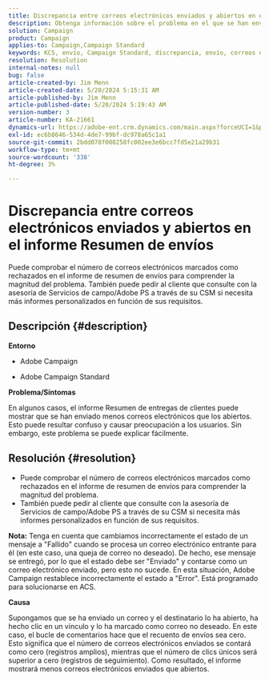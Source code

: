 ```yaml
---
title: Discrepancia entre correos electrónicos enviados y abiertos en el informe Resumen de envíos
description: Obtenga información sobre el problema en el que se han enviado menos correos electrónicos que los abiertos en el informe de resumen de envíos de clientes.
solution: Campaign
product: Campaign
applies-to: Campaign,Campaign Standard
keywords: KCS, envío, Campaign Standard, discrepancia, envío, correos electrónicos abiertos, informe de resumen de envío, preguntas frecuentes
resolution: Resolution
internal-notes: null
bug: false
article-created-by: Jim Menn
article-created-date: 5/20/2024 5:15:31 AM
article-published-by: Jim Menn
article-published-date: 5/20/2024 5:19:43 AM
version-number: 3
article-number: KA-21661
dynamics-url: https://adobe-ent.crm.dynamics.com/main.aspx?forceUCI=1&pagetype=entityrecord&etn=knowledgearticle&id=a68f5df4-6716-ef11-9f8a-6045bd006268
exl-id: ec6b8646-534d-4de7-99bf-dc978a65c1a1
source-git-commit: 2bdd078f008258fc002ee3e6bcc7fd5e21a29b31
workflow-type: tm+mt
source-wordcount: '338'
ht-degree: 3%

---
```


# Discrepancia entre correos electrónicos enviados y abiertos en el informe Resumen de envíos


Puede comprobar el número de correos electrónicos marcados como rechazados en el informe de resumen de envíos para comprender la magnitud del problema. También puede pedir al cliente que consulte con la asesoría de Servicios de campo/Adobe PS a través de su CSM si necesita más informes personalizados en función de sus requisitos.

## Descripción {#description}


<b>Entorno</b>

- Adobe Campaign

- Adobe Campaign Standard

<b>Problema/Síntomas</b>

En algunos casos, el informe Resumen de entregas de clientes puede mostrar que se han enviado menos correos electrónicos que los abiertos. Esto puede resultar confuso y causar preocupación a los usuarios. Sin embargo, este problema se puede explicar fácilmente.


## Resolución {#resolution}


- Puede comprobar el número de correos electrónicos marcados como rechazados en el informe de resumen de envíos para comprender la magnitud del problema.
- También puede pedir al cliente que consulte con la asesoría de Servicios de campo/Adobe PS a través de su CSM si necesita más informes personalizados en función de sus requisitos.


<b>Nota:</b> Tenga en cuenta que cambiamos incorrectamente el estado de un mensaje a &quot;Fallido&quot; cuando se procesa un correo electrónico entrante para él (en este caso, una queja de correo no deseado). De hecho, ese mensaje se entregó, por lo que el estado debe ser &quot;Enviado&quot; y contarse como un correo electrónico enviado, pero esto no sucede. En esta situación, Adobe Campaign restablece incorrectamente el estado a &quot;Error&quot;. Está programado para solucionarse en ACS.

<b>Causa</b>

Supongamos que se ha enviado un correo y el destinatario lo ha abierto, ha hecho clic en un vínculo y lo ha marcado como correo no deseado. En este caso, el bucle de comentarios hace que el recuento de envíos sea cero. Esto significa que el número de correos electrónicos enviados se contará como cero (registros amplios), mientras que el número de clics únicos será superior a cero (registros de seguimiento). Como resultado, el informe mostrará menos correos electrónicos enviados que abiertos.
